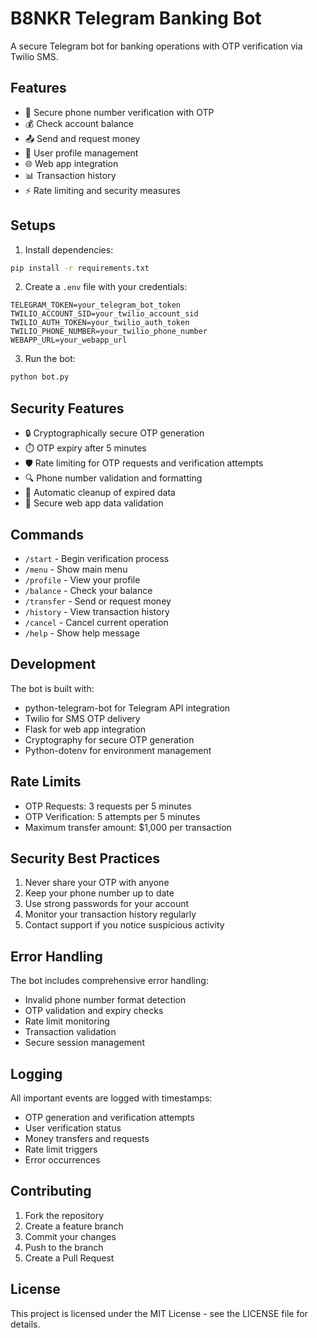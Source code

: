 # B8NKR Telegram Banking Bot

A secure Telegram bot for banking operations with OTP verification via Twilio SMS.

## Features

- 🔐 Secure phone number verification with OTP
- 💰 Check account balance
- 📤 Send and request money
- 📱 User profile management
- 🌐 Web app integration
- 📊 Transaction history
- ⚡ Rate limiting and security measures

## Setups

1. Install dependencies:
```bash
pip install -r requirements.txt
```

2. Create a `.env` file with your credentials:
```env
TELEGRAM_TOKEN=your_telegram_bot_token
TWILIO_ACCOUNT_SID=your_twilio_account_sid
TWILIO_AUTH_TOKEN=your_twilio_auth_token
TWILIO_PHONE_NUMBER=your_twilio_phone_number
WEBAPP_URL=your_webapp_url
```

3. Run the bot:
```bash
python bot.py
```

## Security Features

- 🔒 Cryptographically secure OTP generation
- ⏱️ OTP expiry after 5 minutes
- 🛡️ Rate limiting for OTP requests and verification attempts
- 🔍 Phone number validation and formatting
- 🧹 Automatic cleanup of expired data
- 🔐 Secure web app data validation

## Commands

- `/start` - Begin verification process
- `/menu` - Show main menu
- `/profile` - View your profile
- `/balance` - Check your balance
- `/transfer` - Send or request money
- `/history` - View transaction history
- `/cancel` - Cancel current operation
- `/help` - Show help message

## Development

The bot is built with:
- python-telegram-bot for Telegram API integration
- Twilio for SMS OTP delivery
- Flask for web app integration
- Cryptography for secure OTP generation
- Python-dotenv for environment management

## Rate Limits

- OTP Requests: 3 requests per 5 minutes
- OTP Verification: 5 attempts per 5 minutes
- Maximum transfer amount: $1,000 per transaction

## Security Best Practices

1. Never share your OTP with anyone
2. Keep your phone number up to date
3. Use strong passwords for your account
4. Monitor your transaction history regularly
5. Contact support if you notice suspicious activity

## Error Handling

The bot includes comprehensive error handling:
- Invalid phone number format detection
- OTP validation and expiry checks
- Rate limit monitoring
- Transaction validation
- Secure session management

## Logging

All important events are logged with timestamps:
- OTP generation and verification attempts
- User verification status
- Money transfers and requests
- Rate limit triggers
- Error occurrences

## Contributing

1. Fork the repository
2. Create a feature branch
3. Commit your changes
4. Push to the branch
5. Create a Pull Request

## License

This project is licensed under the MIT License - see the LICENSE file for details.
